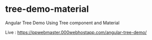 # tree-demo-material

Angular Tree Demo Using Tree component and Material


Live : https://ppwebmaster.000webhostapp.com/angular-tree-demo/ 